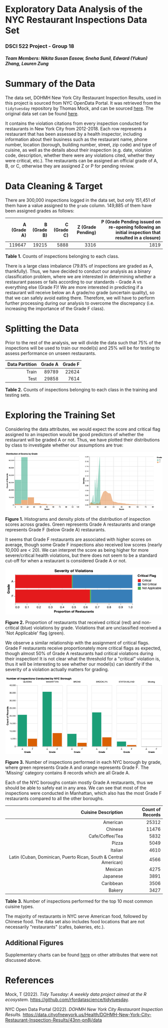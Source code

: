 Exploratory Data Analysis of the NYC Restaurant Inspections Data Set
==========================

### DSCI 522 Project - Group 18

##### Team Members: Nikita Susan Easow, Sneha Sunil, Edward (Yukun) Zhang, Lauren Zung

# Summary of the Data

The data set, DOHMH New York City Restaurant Inspection Results, used in this project is sourced from NYC OpenData Portal. It was retrieved from the `tidytuesday` repository by Thomas Mock, and can be sourced [here](https://github.com/rfordatascience/tidytuesday/tree/master/data/2018/2018-12-1.). The original data set can be found [here](https://data.cityofnewyork.us/Health/DOHMH-New-York-City-Restaurant-Inspection-Results/43nn-pn8j/data).

It contains the violation citations from every inspection conducted for restaurants in New York City from 2012-2018. Each row represents a restaurant that has been assessed by a health inspector, including information about their business such as the restaurant name, phone number, location (borough, building number, street, zip code) and type of cuisine, as well as the details about their inspection (e.g. date, violation code, description, whether there were any violations cited, whether they were critical, etc.). The restaurants can be assigned an official grade of A, B, or C, otherwise they are assigned Z or P for pending review.

# Data Cleaning & Target

There are 300,000 inspections logged in the data set, but only 151,451 of them have a value assigned to the `grade` column. 149,885 of them have been assigned grades as follows:

|A (Grade A)|B (Grade B)|C (Grade C)|Z (Grade Pending)|P (Grade Pending issued on re-opening following an initial inspection that resulted in a closure)|
|----------:|----------:|----------:|----------------:|----------------:|
|119647|19215|5888|3316|1819|

**Table 1.** Counts of inspections belonging to each class.

There is a large class imbalance (79.8% of inspections are graded as A, thankfully). Thus, we have decided to conduct our analysis as a binary classification problem, where we are interested in determining whether a restaurant passes or fails according to our standards - Grade A vs everything else (Grade F)! We are more interested in predicting if a restaurant will receive below an A grade/no grade (uncertain quality), so that we can safely avoid eating there. Therefore, we will have to perform further processing during our analysis to overcome the discrepancy (i.e. increasing the importance of the Grade F class).

# Splitting the Data

Prior to the rest of the analysis, we will divide the data such that 75% of the inspections will be used to train our model(s) and 25% will be for testing to assess performance on unseen restaurants.

| Data Partition | Grade A | Grade F |
|---------------:|--------:|--------:|
|Train           |89789    |22624    |
|Test            |29858    |7614     |

**Table 2.** Counts of inspections belonging to each class in the training and testing sets.

# Exploring the Training Set

Considering the data attributes, we would expect the score and critical flag assigned to an inspection would be good predictors of whether the restaurant will be graded A or not. Thus, we have plotted their distributions by class to investigate whether our assumptions are true:

![Score Distributions](nyc_rest_eda_figures/score_dists.png)

**Figure 1.** Histograms and density plots of the distribution of inspection scores across grades. Green represents Grade A restaurants and orange represents Grade F (below Grade A) restaurants.

It seems that Grade F restaurants are associated with higher scores on average, though some Grade F inspections also received low scores (nearly 10,000 are < 20). We can interpret the score as being higher for more severe/critical health violations, but there does not seem to be a standard cut-off for when a restaurant is considered Grade A or not.

![Violations Plot](nyc_rest_eda_figures/violation_stack.png)

**Figure 2.** Proportion of restaurants that received critical (red) and non-critical (blue) violations by grade. Violations that are unclassified received a 'Not Applicable' flag (green).

We observe a similar relationship with the assignment of critical flags. Grade F restaurants receive proportionately more critical flags as expected, though almost 50% of Grade A restaurants had critical violations during their inspection! It is not clear what the threshold for a "critical" violation is, thus it will be interesting to see whether our model(s) can identify if the severity of a violation actually matters for grading.

![Borough Plot](nyc_rest_eda_figures/boro_bars.png)

**Figure 3.** Number of inspections performed in each NYC borough by grade, where green represents Grade A and orange represents Grade F. The 'Missing' category contains 8 records which are all Grade A.

Each of the NYC boroughs contain mostly Grade A restaurants, thus we should be able to safely eat in any area. We can see that most of the inspections were conducted in Manhattan, which also has the most Grade F restaurants compared to all the other boroughs.

|Cuisine Description|Count of Records|
|------------------:|---------------:|
|American|                                                            25312|
|Chinese|                                                             11476|
|Cafe/Coffee/Tea|                                                      5832|
|Pizza|                                                                5049|
|Italian|                                                              4610|
|Latin (Cuban, Dominican, Puerto Rican, South & Central American)|     4566|
|Mexican|                                                              4275|
|Japanese|                                                             3891|
|Caribbean|                                                            3506|
|Bakery|                                                               3427|

**Table 3.** Number of inspections performed for the top 10 most common cuisine types.

The majority of restaurants in NYC serve American food, followed by Chinese food. The data set also includes food locations that are not necessarily "restaurants" (cafes, bakeries, etc.). 

## Additional Figures

Supplementary charts can be found [here](https://github.com/UBC-MDS/newyork_restaurant_grading/blob/src/nyc_rest_eda.ipynb) on other attributes that were not discussed above.

# References

Mock, T (2022). *Tidy Tuesday: A weekly data project aimed at the R ecosystem.* https://github.com/rfordatascience/tidytuesday.

NYC Open Data Portal (2022). *DOHMH New York City Restaurant Inspection Results.* https://data.cityofnewyork.us/Health/DOHMH-New-York-City-Restaurant-Inspection-Results/43nn-pn8j/data